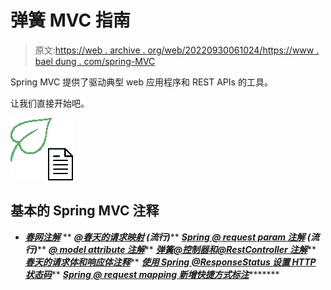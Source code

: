 # 弹簧 MVC 指南

> 原文:[https://web . archive . org/web/20220930061024/https://www . bael dung . com/spring-MVC](https://web.archive.org/web/20220930061024/https://www.baeldung.com/spring-mvc)

Spring MVC 提供了驱动典型 web 应用程序和 REST APIs 的工具。

让我们直接开始吧。

![icon mvc a](img/0f9d5888d176162960cdbde61bb10bb5.png)

## 基本的 Spring MVC 注释

*   ***[春网注解](/web/20220820195645/https://www.baeldung.com/spring-mvc-annotations)***
**   ***[@春天的请求映射](/web/20220820195645/https://www.baeldung.com/spring-requestmapping) **(流行)*******   ***[Spring @ request param 注解](/web/20220820195645/https://www.baeldung.com/spring-request-param) **(流行)*******   ***[@ model attribute 注解](/web/20220820195645/https://www.baeldung.com/spring-mvc-and-the-modelattribute-annotation)*****   ***[弹簧@控制器和@RestController 注解](/web/20220820195645/https://www.baeldung.com/spring-controller-vs-restcontroller)*****   ***[春天的请求体和响应体注释](/web/20220820195645/https://www.baeldung.com/spring-request-response-body)*****   ***[使用 Spring @ResponseStatus 设置 HTTP 状态码](/web/20220820195645/https://www.baeldung.com/spring-response-status)*****   ***[Spring @ request mapping 新增快捷方式标注](/web/20220820195645/https://www.baeldung.com/spring-new-requestmapping-shortcuts)**********